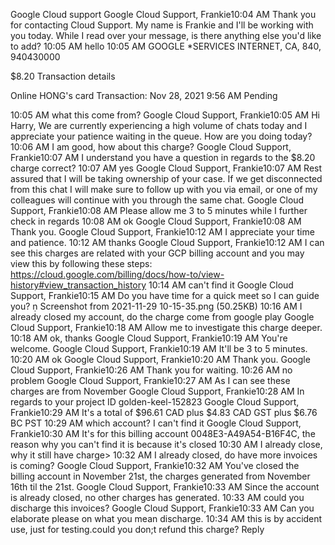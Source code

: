 Google Cloud support
Google Cloud Support, Frankie10:04 AM
Thank you for contacting Cloud Support. My name is Frankie and I'll be working with you today. While I read over your message, is there anything else you'd like to add?
10:05 AM
hello
10:05 AM
GOOGLE *SERVICES
INTERNET, CA, 840, 940430000

$8.20
Transaction details

Online
HONG's card
Transaction: Nov 28, 2021 9:56 AM Pending

10:05 AM
what this come from?
Google Cloud Support, Frankie10:05 AM
Hi Harry, We are currently experiencing a high volume of chats today and I appreciate your patience waiting in the queue. How are you doing today?
10:06 AM
I am good, how about this charge?
Google Cloud Support, Frankie10:07 AM
I understand you have a question in regards to the $8.20 charge correct?
10:07 AM
yes
Google Cloud Support, Frankie10:07 AM
Rest assured that I will be taking ownership of your case. If we get disconnected from this chat I will make sure to follow up with you via email, or one of my colleagues will continue with you through the same chat.
Google Cloud Support, Frankie10:08 AM
Please allow me 3 to 5 minutes while I further check in regards
10:08 AM
ok
Google Cloud Support, Frankie10:08 AM
Thank you.
Google Cloud Support, Frankie10:12 AM
I appreciate your time and patience.
10:12 AM
thanks
Google Cloud Support, Frankie10:12 AM
I can see this charges are related with your GCP billing account and you may view this by following these steps: https://cloud.google.com/billing/docs/how-to/view-history#view_transaction_history
10:14 AM
can't find it
Google Cloud Support, Frankie10:15 AM
Do you have time for a quick meet so I can guide you?

Screenshot from 2021-11-29 10-15-35.png (50.25KB)
10:16 AM
I already closed my account, do the charge come from google play
Google Cloud Support, Frankie10:18 AM
Allow me to investigate this charge deeper.
10:18 AM
ok, thanks
Google Cloud Support, Frankie10:19 AM
You're welcome.
Google Cloud Support, Frankie10:19 AM
It'll be 3 to 5 minutes.
10:20 AM
ok
Google Cloud Support, Frankie10:20 AM
Thank you.
Google Cloud Support, Frankie10:26 AM
Thank you for waiting.
10:26 AM
no problem
Google Cloud Support, Frankie10:27 AM
As I can see these charges are from November
Google Cloud Support, Frankie10:28 AM
In regards to your project ID golden-keel-152823
Google Cloud Support, Frankie10:29 AM
It's a total of $96.61 CAD plus $4.83 CAD GST plus $6.76 BC PST
10:29 AM
which account? I can't find it
Google Cloud Support, Frankie10:30 AM
It's for this billing account 0048E3-A49A54-B16F4C, the reason why you can't find it is because it's closed
10:30 AM
I already close, why it still have charge>
10:32 AM
I already closed, do have more invoices is coming?
Google Cloud Support, Frankie10:32 AM
You've closed the billing account in November 21st, the charges generated from November 16th til the 21st.
Google Cloud Support, Frankie10:33 AM
Since the account is already closed, no other charges has generated.
10:33 AM
could you discharge this invoices?
Google Cloud Support, Frankie10:33 AM
Can you elaborate please on what you mean discharge.
10:34 AM
this is by accident use, just for testing.could you don;t refund this charge?
Reply
